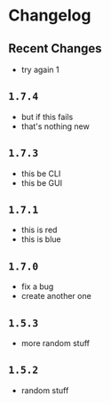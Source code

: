 # Changelog

## Recent Changes

- try again 1

## `1.7.4`

- but if this fails
- that's nothing new

## `1.7.3`

- this be CLI
- this be GUI

## `1.7.1`

- this is red
- this is blue

## `1.7.0`

- fix a bug
- create another one

## `1.5.3`

- more random stuff

## `1.5.2`

- random stuff

